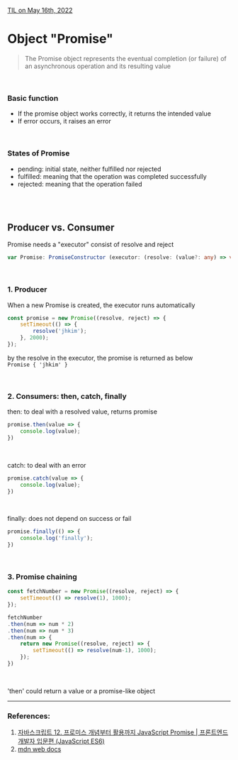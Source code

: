 [TIL on May 16th, 2022](../../TIL/2022/05-16-2022.md)
# **Object "Promise"**

> The Promise object represents the eventual completion (or failure) of an asynchronous operation and its resulting value 

<br>

### Basic function
- If the promise object works correctly, it returns the intended value
- If error occurs, it raises an error

<br>

### States of Promise
- pending: initial state, neither fulfilled nor rejected
- fulfilled: meaning that the operation was completed successfully
- rejected: meaning that the operation failed

<br> <br>

## **Producer vs. Consumer**
Promise needs a "executor" consist of resolve and reject

```ts
var Promise: PromiseConstructor (executor: (resolve: (value?: any) => void, reject: (reason?: any) => void) => void) => Promise<any>
```
<br>

### 1. Producer
When a new Promise is created, the executor runs automatically
```javascript
const promise = new Promise((resolve, reject) => {
    setTimeout(() => {
        resolve('jhkim');
    }, 2000);
});
```
by the resolve in the executor, the promise is returned as below <br>
`Promise { 'jhkim' }`

<br>

### 2. Consumers: then, catch, finally

then: to deal with a resolved value, returns promise
```js
promise.then(value => {
    console.log(value);
})
```

<br>

catch: to deal with an error
```js
promise.catch(value => {
    console.log(value);
})
```
<br>

finally: does not depend on success or fail
```js
promise.finally(() => {
    console.log('finally');
})
```

<br>

### 3. Promise chaining
```js
const fetchNumber = new Promise((resolve, reject) => {
    setTimeout(() => resolve(1), 1000);
});

fetchNumber
.then(num => num * 2)
.then(num => num * 3)
.then(num => {
    return new Promise((resolve, reject) => {
        setTimeout(() => resolve(num-1), 1000);
    });
})
```
<br>

'then' could return a value or a promise-like object
___

### References: <br>
1. [자바스크립트 12. 프로미스 개념부터 활용까지 JavaScript Promise | 프론트엔드 개발자 입문편 (JavaScript ES6)](https://youtu.be/JB_yU6Oe2eE) <br>
2. [mdn web docs](https://developer.mozilla.org/en-US/docs/Web/JavaScript/Reference/Global_Objects/Promise)
